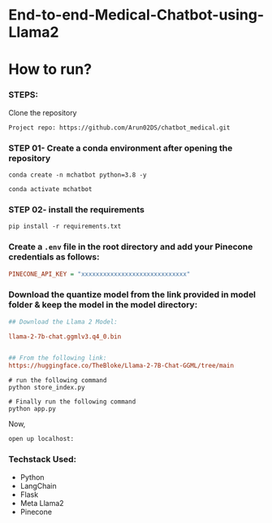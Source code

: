 # End-to-end-Medical-Chatbot-using-Llama2

# How to run?

### STEPS:

Clone the repository

```shell
Project repo: https://github.com/Arun02DS/chatbot_medical.git
```

### STEP 01- Create a conda environment after opening the repository

```shell
conda create -n mchatbot python=3.8 -y
```

```shell
conda activate mchatbot
```

### STEP 02- install the requirements

```shell
pip install -r requirements.txt
```

### Create a `.env` file in the root directory and add your Pinecone credentials as follows:

```ini
PINECONE_API_KEY = "xxxxxxxxxxxxxxxxxxxxxxxxxxxxx"
```

### Download the quantize model from the link provided in model folder & keep the model in the model directory:

```ini
## Download the Llama 2 Model:

llama-2-7b-chat.ggmlv3.q4_0.bin


## From the following link:
https://huggingface.co/TheBloke/Llama-2-7B-Chat-GGML/tree/main
```

```shell
# run the following command
python store_index.py
```

```shell
# Finally run the following command
python app.py
```

Now,

```shell
open up localhost:
```

### Techstack Used:

[](https://github.com/entbappy/End-to-end-Medical-Chatbot-using-Llama2#techstack-used)

* Python
* LangChain
* Flask
* Meta Llama2
* Pinecone
